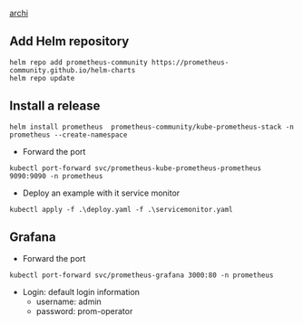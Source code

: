 [archi](imag/)

## Add Helm repository

```
helm repo add prometheus-community https://prometheus-community.github.io/helm-charts
helm repo update
```

## Install a release

```
helm install prometheus  prometheus-community/kube-prometheus-stack -n prometheus --create-namespace
```

- Forward the port

```
kubectl port-forward svc/prometheus-kube-prometheus-prometheus 9090:9090 -n prometheus
```

- Deploy an example with it service monitor

```
kubectl apply -f .\deploy.yaml -f .\servicemonitor.yaml
```

## Grafana

- Forward the port

```
kubectl port-forward svc/prometheus-grafana 3000:80 -n prometheus
```

- Login: default login information
    - username: admin
    - password: prom-operator